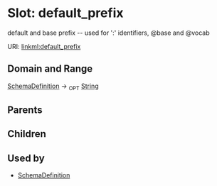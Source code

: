 
# Slot: default_prefix


default and base prefix -- used for ':' identifiers, @base and @vocab

URI: [linkml:default_prefix](https://w3id.org/linkml/default_prefix)


## Domain and Range

[SchemaDefinition](SchemaDefinition.md) ->  <sub>OPT</sub>
 [String](String.md)

## Parents


## Children


## Used by

 * [SchemaDefinition](SchemaDefinition.md)

